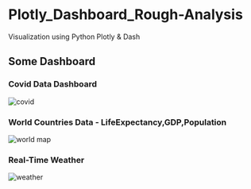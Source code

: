 # Plotly_Dashboard_Rough-Analysis
Visualization using Python Plotly & Dash

## Some Dashboard 

### Covid Data Dashboard
![covid](https://github.com/edithram23/Plotly_Dashboard_Rough-Analysis/assets/106003437/78c26086-c17e-4cad-99e9-df7368fc3c86)


### World Countries Data - LifeExpectancy,GDP,Population
![world map](https://github.com/edithram23/Plotly_Dashboard_Rough-Analysis/assets/106003437/3d0023e1-24f6-4a90-9874-c0e5e40e680e)


### Real-Time Weather
![weather](https://github.com/edithram23/Plotly_Dashboard_Rough-Analysis/assets/106003437/f6e18ed6-c43d-4f0c-a895-cf70e6009b29)

